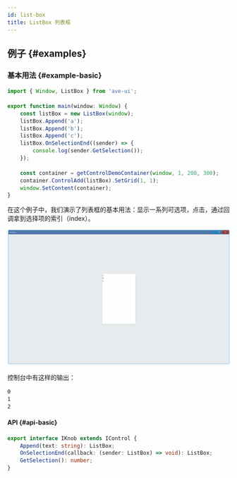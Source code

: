 ```yaml
---
id: list-box
title: ListBox 列表框
---
```


## 例子 {#examples}

### 基本用法 {#example-basic}

```ts {5-10}
import { Window, ListBox } from 'ave-ui';

export function main(window: Window) {
    const listBox = new ListBox(window);
    listBox.Append('a');
    listBox.Append('b');
    listBox.Append('c');
    listBox.OnSelectionEnd((sender) => {
        console.log(sender.GetSelection());
    });

    const container = getControlDemoContainer(window, 1, 200, 300);
    container.ControlAdd(listBox).SetGrid(1, 1);
    window.SetContent(container);
}
```

在这个例子中，我们演示了列表框的基本用法：显示一系列可选项，点击，通过回调拿到选择项的索引（index）。

![list box basic](./assets/list-box-basic.gif)

控制台中有这样的输出：

```bash
0
1
2
```

#### API {#api-basic}

```ts
export interface IKnob extends IControl {
    Append(text: string): ListBox;
    OnSelectionEnd(callback: (sender: ListBox) => void): ListBox;
    GetSelection(): number;
}
```
